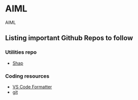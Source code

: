 # AIML
AIML



## Listing important Github Repos to follow 

### Utilities repo

- [Shap](https://github.com/shap/shap)

### Coding resources
- [VS Code Formatter](https://marketplace.visualstudio.com/items?itemName=esbenp.prettier-vscode)
- [git](https://git-scm.com/book/en/v2)
